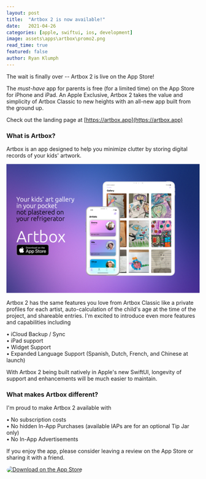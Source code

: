 ```yaml
---
layout: post
title:  "Artbox 2 is now available!"
date:   2021-04-26
categories: [apple, swiftui, ios, development]
image: assets\apps\artbox\promo2.png
read_time: true
featured: false
author: Ryan Klumph
---
```

The wait is finally over -- Artbox 2 is live on the App Store!

The *must-have* app for parents is free (for a limited time) on the App Store for iPhone and iPad. An Apple Exclusive, Artbox 2 takes the value and simplicity of Artbox Classic to new heights with an all-new app built from the ground up.  


Check out the landing page at [https://artbox.app](https://artbox.app)

### What is Artbox?
Artbox is an app designed to help you minimize clutter by storing digital records of your kids' artwork.

![](/assets/apps/artbox/promo3.jpeg)

Artbox 2 has the same features you love from Artbox Classic like a private profiles for each artist, auto-calculation of the child's age at the time of the project, and shareable entries. I'm excited to introduce even more features and capabilities including

• iCloud Backup / Sync  
• iPad support  
• Widget Support  
• Expanded Language Support (Spanish, Dutch, French, and Chinese at launch)  

With Artbox 2 being built natively in Apple's new SwiftUI, longevity of support and enhancements will be much easier to maintain.

### What makes Artbox different?
I'm proud to make Artbox 2 available with

• No subscription costs  
• No hidden In-App Purchases (available IAPs are for an optional Tip Jar only)  
• No In-App Advertisements  

If you enjoy the app, please consider leaving a review on the App Store or sharing it with a friend.

<a href="https://apps.apple.com/us/app/artbox-2/id1557964462?itsct=apps_box_badge&amp;itscg=30200" style="display: inline-block; overflow: hidden; border-top-left-radius: 13px; border-top-right-radius: 13px; border-bottom-right-radius: 13px; border-bottom-left-radius: 13px; width: 250px; height: 83px;"><img src="https://tools.applemediaservices.com/api/badges/download-on-the-app-store/black/en-us?size=250x83&amp;releaseDate=1619568000&h=592ca0fbd3178d7c7384a6379fe65c1b" alt="Download on the App Store" style="border-top-left-radius: 13px; border-top-right-radius: 13px; border-bottom-right-radius: 13px; border-bottom-left-radius: 13px; width: 250px; height: 83px;"></a>

